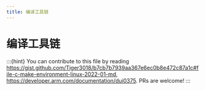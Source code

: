 ```yaml
---
title: 编译工具链
---
```

# 编译工具链


:::{hint} You can contribute to this file by reading <https://gist.github.com/Tiger3018/b7cb7b7939aa367e6ec0b8e472c87a1c#file-c-make-environment-linux-2022-01-md>, <https://developer.arm.com/documentation/dui0375>. PRs are welcome!
:::